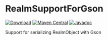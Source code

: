 # RealmSupportForGson
[![Download](https://api.bintray.com/packages/truenight/maven/gson-realm/images/download.svg)](https://bintray.com/truenight/maven/gson-realm/_latestVersion)
[![Maven Central](https://maven-badges.herokuapp.com/maven-central/xyz.truenight.support/gson-realm/badge.svg)](https://maven-badges.herokuapp.com/maven-central/xyz.truenight.support/gson-realm)
[![Javadoc](https://javadoc-emblem.rhcloud.com/doc/xyz.truenight.support/gson-realm/badge.svg)](http://www.javadoc.io/doc/xyz.truenight.support/gson-realm)

Support for serializing RealmObject with Gson

